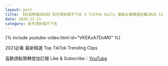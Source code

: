```yaml
---
layout: post
title: 【抖音熱搜2020】张杰哭到唱不下去 3 TikTok Daily 最新必看精選合集2020 12 21
date: 2020-12-21
category: 张杰哭到唱不下去
---
```


{% include youtube-video.html id="VKEKxA7DoM0" %}

2021必看 最新精選 Top TikTok Trending Clips

喜歡請點贊轉發加訂閱 Like & Subscribe：[YouTube](https://www.youtube.com/channel/UCAoR7VcanIPd04uEq_GIylA/videos)

